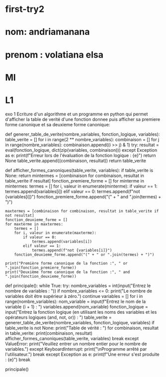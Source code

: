 # first-try2
# nom: andriamanana
# prenom : volatiana elsa
# MI 
# L1

exo 1
Ecriture d'un algorithme et un programme en python qui permet d'afficher la table de verité d'une fonction donnee 
puis afficher sa premiere forme canonique et sa deuxieme forme canonique:

def generer_table_de_verite(nombre_variables, fonction_logique, variables):
    table_verite = []
    for i in range(2 ** nombre_variables):
        combinaison = []
        for j in range(nombre_variables):
            combinaison.append((i >> j) & 1)
        try:
            resultat = eval(fonction_logique, dict(zip(variables, combinaison)))
        except Exception as e:
            print(f"Erreur lors de l'évaluation de la fonction logique : {e}")
            return None
        table_verite.append((combinaison, resultat))
    return table_verite

def afficher_formes_canoniques(table_verite, variables):
    if table_verite is None:
        return
    mintermes = [combinaison for combinaison, resultat in table_verite if resultat]
    fonction_premiere_forme = []
    for minterme in mintermes:
        termes = []
        for i, valeur in enumerate(minterme):
            if valeur == 1:
                termes.append(variables[i])
            elif valeur == 0:
                termes.append(f"not {variables[i]}")
        fonction_premiere_forme.append("(" + " and ".join(termes) + ")")

    maxtermes = [combinaison for combinaison, resultat in table_verite if not resultat]
    fonction_deuxieme_forme = []
    for maxterme in maxtermes:
        termes = []
        for i, valeur in enumerate(maxterme):
            if valeur == 0:
                termes.append(variables[i])
            elif valeur == 1:
                termes.append(f"not {variables[i]}")
        fonction_deuxieme_forme.append("(" + " or ".join(termes) + ")")

    print("Première forme canonique de la fonction :", " or ".join(fonction_premiere_forme))
    print("Deuxième forme canonique de la fonction :", " and ".join(fonction_deuxieme_forme))

def principale():
    while True:
        try:
            nombre_variables = int(input("Entrez le nombre de variables : "))
            if nombre_variables <= 0:
                print("Le nombre de variables doit être supérieur à zéro.")
                continue
            variables = []
            for i in range(nombre_variables):
                nom_variable = input(f"Entrez le nom de la variable {i + 1} : ")
                variables.append(nom_variable)
            fonction_logique = input("Entrez la fonction logique (en utilisant les noms des variables et les opérateurs logiques (and, not, or)) : ")
            table_verite = generer_table_de_verite(nombre_variables, fonction_logique, variables)
            if table_verite is not None:
                print("Table de vérité : ")
                for combinaison, resultat in table_verite:
                    print(combinaison, resultat)
                afficher_formes_canoniques(table_verite, variables)
            break
        except ValueError:
            print("Veuillez entrer un nombre entier pour le nombre de variables.")
        except KeyboardInterrupt:
            print("\nProgramme arrêté par l'utilisateur.")
            break
        except Exception as e:
            print(f"Une erreur s'est produite : {e}")
            break

principale()

